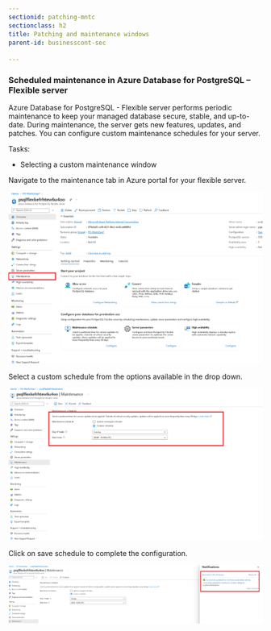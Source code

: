 ```yaml
---
sectionid: patching-mntc
sectionclass: h2
title: Patching and maintenance windows
parent-id: businesscont-sec

---
```


### Scheduled maintenance in Azure Database for PostgreSQL – Flexible server

Azure Database for PostgreSQL - Flexible server performs periodic maintenance to keep your managed database secure, stable, and up-to-date. During maintenance, the server gets new features, updates, and patches. You can configure custom maintenance schedules for your server.


Tasks:

* Selecting a custom maintenance window

Navigate to the maintenance tab in Azure portal for your flexible server.

![Azure backup](media/maintenence/Configure.png)

Select a custom schedule from the options available in the drop down.

![Azure backup](media/maintenence/Configure2.png)

Click on save schedule to complete the configuration.

![Azure backup](media/maintenence/Completed.png)